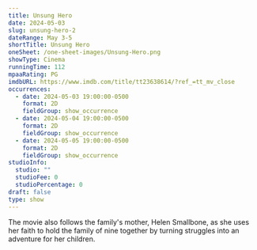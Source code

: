 ```yaml
---
title: Unsung Hero
date: 2024-05-03
slug: unsung-hero-2
dateRange: May 3-5
shortTitle: Unsung Hero
oneSheet: /one-sheet-images/Unsung-Hero.png
showType: Cinema
runningTime: 112
mpaaRating: PG
imdbURL: https://www.imdb.com/title/tt23638614/?ref_=tt_mv_close
occurrences:
  - date: 2024-05-03 19:00:00-0500
    format: 2D
    fieldGroup: show_occurrence
  - date: 2024-05-04 19:00:00-0500
    format: 2D
    fieldGroup: show_occurrence
  - date: 2024-05-05 19:00:00-0500
    format: 2D
    fieldGroup: show_occurrence
studioInfo:
  studio: ""
  studioFee: 0
  studioPercentage: 0
draft: false
type: show
---
```

The movie also follows the family's mother, Helen Smallbone, as she uses her faith to hold the family of nine together by turning struggles into an adventure for her children.